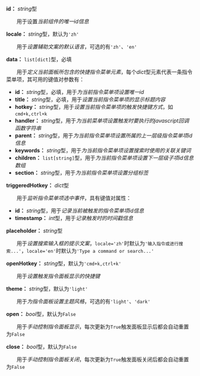 **id：** *string*型

　　用于设置*当前组件的唯一id信息*

**locale：** *string*型，默认为`'zh'`

　　用于*设置辅助文案的默认语言*，可选的有`'zh'`、`'en'`

**data：** `list[dict]`型，必填

　　用于*定义当前面板所包含的快捷指令菜单元素*，每个*dict*型元素代表一条指令菜单项，其可用的键值对参数有：

- **id：** *string*型，必填，用于*为当前指令菜单项设置唯一id*
- **title：** *string*型，必填，用于*设置当前指令菜单项的显示标题内容*
- **hotkey：** *string*型，用于*设置当前指令菜单项的触发快捷键方式*，如`cmd+k,ctrl+k`
- **handler：** *string*型，用于*为当前菜单项设置触发时要执行的javascript回调函数字符串*
- **parent：** *string*型，用于*为当前指令菜单项设置所属的上一层级指令菜单项id信息*
- **keywords：** *string*型，用于*为当前指令菜单项设置搜索时使用的关联关键词*
- **children：** `list[string]`型，用于*为当前指令菜单项设置下一层级子项id信息数组*
- **section：** *string*型，用于*为当前指令菜单项设置分组标签*

**triggeredHotkey：** *dict*型

　　用于*监听指令菜单项选中事件*，具有键值对属性：

- **id：** *string*型，用于*记录当前被触发的指令菜单项id信息*
- **timestamp：** *int*型，用于*记录触发时的时间戳信息*

**placeholder：** *string*型

　　用于*设置搜索输入框的提示文案*，`locale='zh'`时默认为`'输入指令或进行搜索...'`，`locale='en'`时默认为`'Type a command or search...'`

**openHotkey：** *string*型，默认为`'cmd+k,ctrl+k'`

　　用于*设置触发指令面板显示的快捷键*

**theme：** *string*型，默认为`'light'`

　　用于*为指令面板设置主题风格*，可选的有`'light'`、`'dark'`

**open：** *bool*型，默认为`False`

　　用于*手动控制指令面板显示*，每次更新为`True`触发面板显示后都会自动重置为`False`

**close：** *bool*型，默认为`False`

　　用于*手动控制指令面板关闭*，每次更新为`True`触发面板关闭后都会自动重置为`False`

